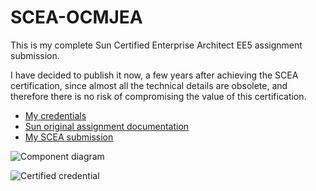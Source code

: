 # SCEA-OCMJEA
This is my complete Sun Certified Enterprise Architect EE5 assignment submission.

I have decided to publish it now, a few years after achieving the SCEA certification, since almost all the technical details are obsolete, and therefore there is no risk of compromising the value of this certification.

* [My credentials](https://www.youracclaim.com/badges/1add221c-dc18-4f4e-9dd1-3c73b95cfbf8)
* [Sun original assignment documentation](https://rawgit.com/idelvall/SCEA-OCMJEA/master/scea-SR1825921/Assignment/1.htm)
* [My SCEA submission](https://rawgit.com/idelvall/SCEA-OCMJEA/master/scea-SR1825921/index.html)

![Component diagram](https://raw.githubusercontent.com/idelvall/SCEA-OCMJEA/master/scea-SR1825921/images/com_dgm.gif)

![Certified credential](https://acclaim-production-app.s3.amazonaws.com/images/034669d0-ca2f-4661-a79d-ef9f5a530d73/oracle_master.png)
